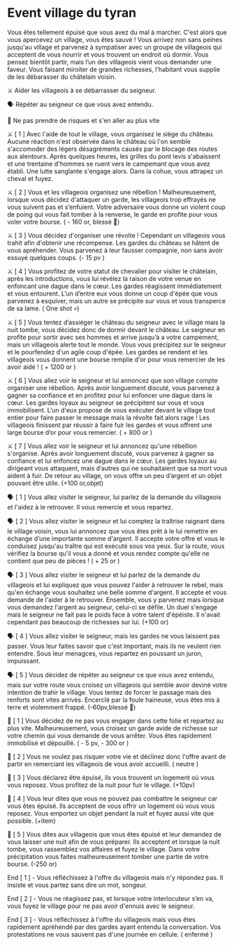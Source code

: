 # Event village du tyran

Vous êtes tellement épuisé que vous avez du mal à marcher. C'est alors que vous apercevez un village, vous êtes sauvé ! Vous arrivez non sans peines jusqu'au village et parvenez à sympatiser avec un groupe de villageois qui acceptent de vous nourrir et vous trouvent un endroit où dormir. Vous pensez bientôt partir, mais l’un des villageois vient vous demander une faveur. Vous faisant miroiter de grandes richesses, l'habitant vous supplie de les débarasser du châtelain voisin.

⚔️ Aider les villageois à se débarrasser du seigneur.

🗣️ Répéter au seigneur ce que vous avez entendu.

🚶 Ne pas prendre de risques et s'en aller au plus vite

⚔️ [ 1 ] Avec l'aide de tout le village, vous organisez le siège du château. Aucune réaction n'est observée dans le château où l'on semble s'accomoder des légers désagréments causés par le blocage des routes aux alentours. Après quelques heures, les grilles du pont levis s'abaissent et une trentaine d'hommes se ruent vers le campemant que vous avez établi. Une lutte sanglante s'engage alors. Dans la cohue, vous attrapez un cheval et fuyez.

⚔️ [ 2 ] Vous et les villageois organisez une rébellion ! Malheureusement, lorsque vous décidez d'attaquer un garde, les villageois trop effrayés ne vous suivent pas et s’enfuient. Votre adversaire vous donne un violent coup de poing qui vous fait tomber à la renverse, le garde en profite pour vous voler votre bourse. ( - 160 or, blessé 🤕)

⚔️ [ 3 ] Vous décidez d'organiser une révolte ! Cependant un villageois vous trahit afin d'obtenir une récompense. Les gardes du château se hâtent de vous apréhender. Vous parvenez à leur fausser compagnie, non sans avoir essuyé quelques coups. (- 15 pv )

⚔️ [ 4 ] Vous profitez de votre statut de chevalier pour visiter le châtelain, après les introductions, vous lui révélez la raison de votre venue en enfoncant une dague dans le cœur. Les gardes réagissent immédiatement et vous entourent. L’un d’entre eux vous donne un coup d'épée que vous parvenez à esquiver, mais un autre se précipite sur vous et vous transperce de sa lame. ( One shot 💀)

⚔️ [ 5 ] Vous tentez d’assiéger le château du seigneur avec le village mais la nuit tombe, vous décidez donc de dormir devant le château. Le seigneur en profite pour sortir avec ses hommes et arrive jusqu’à a votre campement, mais un villageois alerte tout le monde. Vous vous précipitez sur le seigneur et le pourfendez d'un agile coup d'épée. Les gardes se rendent et les villageois vous donnent une bourse remplie d'or pour vous remercier de les avoir aidé ! ( + 1200 or )

⚔️ [ 6 ] Vous allez voir le seigneur et lui annoncez que son village compte organiser une rébellion. Après avoir longuement discuté, vous parvenez à gagner sa confiance et en profitez pour lui enfoncer une dague dans le cœur. Les gardes loyaux au seigneur se précipitent sur vous et vous immobilisent. L’un d'eux propose de vous exécuter devant le village tout entier pour faire passer le message mais la révolte fait alors rage ! Les villageois finissent par réussir à faire fuir les gardes et vous offrent une large bourse d’or pour vous remercier. ( + 800 or )

⚔️ [ 7 ] Vous allez voir le seigneur et lui annoncez qu'une rébellion s'organise. Après avoir longuement discuté, vous parvenez à gagner sa confiance et lui enfoncez une dague dans le cœur. Les gardes loyaux au dirigeant vous attaquent, mais d’autres qui ne souhaitaient que sa mort vous aident à fuir. De retour au village, on vous offre un peu d’argent et un objet pouvant être utile. (+100 or,objet)

🗣️ [ 1 ] Vous allez visiter le seigneur, lui parlez de la demande du villageois et l'aidez à le retrouver. Il vous remercie et vous repartez.

🗣️ [ 2 ] Vous allez visiter le seigneur et lui comptez la traîtrise raignant dans le village voisin, vous lui annoncez que vous êtes prêt à le lui remettre en échange d’une importante somme d'argent. Il accepte votre offre et vous le conduisez jusqu'au traître qui est exécuté sous vos yeux. Sur la route, vous vérifiez la bourse qu'il vous a donné et vous rendez compte qu'elle ne contient que peu de pièces ! ( + 25 or )

🗣️ [ 3 ] Vous allez visiter le seigneur et lui parlez de la demande du villageois et lui expliquez que vous pouvez l'aider à retrouver le rebel, mais qu'en échange vous souhaitez une belle somme d'argent. Il accepte et vous demande de l'aider à le retrouver. Ensemble, vous y parvenez mais lorsque vous demandez l'argent au seigneur, celui-ci se défile. Un duel s'engage mais le seigneur ne fait pas le poids face à votre talent d'épéiste. Il n'avait cependant pas beaucoup de richesses sur lui. (+100 or)

🗣️ [ 4 ] Vous allez visiter le seigneur, mais les gardes ne vous laissent pas passer. Vous leur faites savoir que c'est important, mais ils ne veulent rien entendre. Sous leur menagces, vous repartez en poussant un juron, impuissant.

🗣️ [ 5 ] Vous décidez de répéter au seigneur ce que vous avez entendu, mais sur votre route vous croisez un villageois qui semble avoir deviné votre intention de trahir le village. Vous tentez de forcer le passage mais des renforts sont vites arrivés. Encerclé par la foule haineuse, vous êtes mis à terre et violemment frappé. (-60pv,blessé 🤕)

🚶 [ 1 ] Vous décidez de ne pas vous engager dans cette folie et repartez au plus vite. Malheureusement, vous croisez un garde avide de richesse sur votre chemin qui vous demande de vous arrêter. Vous êtes rapidement immobilisé et dépouillé. ( - 5 pv, - 300 or )

🚶 [ 2 ] Vous ne voulez pas risquer votre vie et déclinez donc l'offre avant de partir en remerciant les villageois de vous avoir accueilli. ( neutre )

🚶 [ 3 ] Vous déclarez être épuisé, ils vous trouvent un logement où vous vous reposez. Vous profitez de la nuit pour fuir le village. (+10pv)

🚶 [ 4 ] Vous leur dites que vous ne pouvez pas combattre le seigneur car vous êtes épuisé. Ils acceptent de vous offrir un logement où vous vous reposez. Vous emportez un objet pendant la nuit et fuyez aussi vite que possible. (+item)

🚶 [ 5 ] Vous dites aux villageois que vous êtes épuisé et leur demandez de vous laisser une nuit afin de vous préparer. Ils acceptent et lorsque la nuit tombe, vous rassemblez vos affaires et fuyez le village. Dans votre précipitation vous faites malheureusement tomber une partie de votre bourse. (-250 or)

End [ 1 ] - Vous réfléchissez à l'offre du villageois mais n'y répondez pas. Il insiste et vous partez sans dire un mot, songeur.

End [ 2 ] - Vous ne réagissez pas, et lorsque votre interlocuteur s’en va, vous fuyez le village pour ne pas avoir d'ennuis avec le seigneur.

End [ 3 ] - Vous réfléchissez à l'offre du villageois mais vous êtes rapidement apréhendé par des gardes ayant entendu la conversation. Vos protestations ne vous sauvent pas d'une journée en cellule. ( enfermé )
